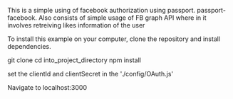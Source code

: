 This is a simple using of facebook authorization using passport.
passport-facebook. Also consists of simple usage of FB graph API
where in it involves retreiving likes information of the user

To install this example on your computer, clone the repository and install
dependencies.

git clone 
cd into_project_directory
npm install

set the clientId and clientSecret in the './config/OAuth.js'

Navigate to localhost:3000



